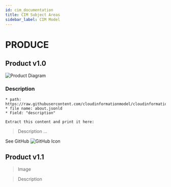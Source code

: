 ```yaml
---
id: cim_documentation
title: CIM Subject Areas
sidebar_label: CIM Model
---
```


# PRODUCE

## Product v1.0

![Product Diagram](https://raw.githubusercontent.com/cloudinformationmodel/cloudinformationmodel/master/src/subjectAreas/Product/diagram.png)

### Description
```
* path: https://raw.githubusercontent.com/cloudinformationmodel/cloudinformationmodel/master/src/subjectAreas/Product/about.jsonld
* file name: about.jsonld
* Field: "description"

Extract this content and print it here:
```
> Description ...

See GitHub ![GitHub Icon](/images/GitHub-Mark-32px.png)
## Product v1.1

> Image

> Description